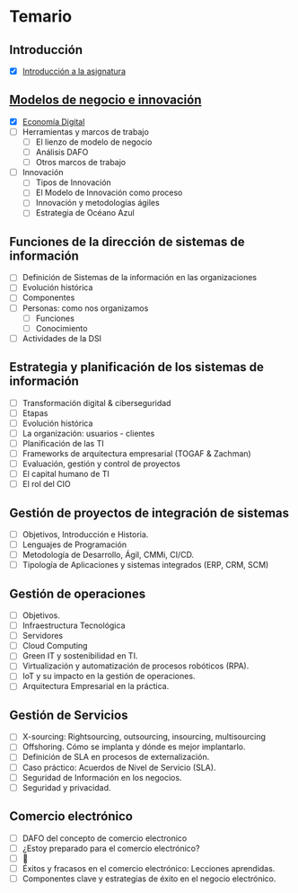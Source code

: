 # Temario

## Introducción

- [x] [Introducción a la asignatura](00-introduccion/README.md)

## [Modelos de negocio e innovación](01-modelosNegocioInnovacion/README.md)

- [x] [Economía Digital](/temario/01-modelosNegocioInnovacion/economiaDigital.md)
- [ ] Herramientas y marcos de trabajo
  - [ ] El lienzo de modelo de negocio
  - [ ] Análisis DAFO
  - [ ] Otros marcos de trabajo
- [ ] Innovación
  - [ ] Tipos de Innovación
  - [ ] El Modelo de Innovación como proceso
  - [ ] Innovación y metodologías ágiles
  - [ ] Estrategia de Océano Azul

## Funciones de la dirección de sistemas de información

- [ ] Definición de Sistemas de la información en las organizaciones
- [ ] Evolución histórica
- [ ] Componentes
- [ ] Personas: como nos organizamos
  - [ ] Funciones
  - [ ] Conocimiento
- [ ] Actividades de la DSI

## Estrategia y planificación de los sistemas de información

- [ ] Transformación digital & ciberseguridad
- [ ] Etapas
- [ ] Evolución histórica
- [ ] La organización: usuarios - clientes
- [ ] Planificación de las TI
- [ ] Frameworks de arquitectura empresarial (TOGAF & Zachman)
- [ ] Evaluación, gestión y control de proyectos
- [ ] El capital humano de TI
- [ ] El rol del CIO

## Gestión de proyectos de integración de sistemas

- [ ] Objetivos, Introducción e Historia.
- [ ] Lenguajes de Programación
- [ ] Metodología de Desarrollo, Ágil, CMMi, CI/CD.
- [ ] Tipología de Aplicaciones y sistemas integrados (ERP, CRM, SCM)

## Gestión de operaciones

- [ ] Objetivos.
- [ ] Infraestructura Tecnológica
- [ ] Servidores
- [ ] Cloud Computing
- [ ] Green IT y sostenibilidad en TI.
- [ ] Virtualización y automatización de procesos robóticos (RPA).
- [ ] IoT y su impacto en la gestión de operaciones.
- [ ] Arquitectura Empresarial en la práctica.

## Gestión de Servicios

- [ ] X-sourcing: Rightsourcing, outsourcing, insourcing, multisourcing
- [ ] Offshoring. Cómo se implanta y dónde es mejor implantarlo.
- [ ] Definición de SLA en procesos de externalización.
- [ ] Caso práctico: Acuerdos de Nivel de Servicio (SLA).
- [ ] Seguridad de Información en los negocios.
- [ ] Seguridad y privacidad.

## Comercio electrónico

- [ ] DAFO del concepto de comercio electronico
- [ ] ¿Estoy preparado para el comercio electrónico?
- [ ] 🤔
- [ ] Éxitos y fracasos en el comercio electrónico: Lecciones aprendidas.
- [ ] Componentes clave y estrategias de éxito en el negocio electrónico.
